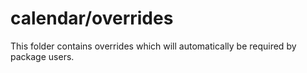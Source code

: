 # calendar/overrides

This folder contains overrides which will automatically be required by package users.
